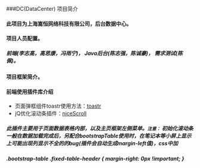 ###DC(DataCenter) 项目简介

#### 此项目为上海嵩恒网络科技有限公司，后台数据中心。

#### 项目人员配置。 
##### 前端(李志高，高思康，冯雨宁)， Java后台(陈志强，陈诚豪)， 需求测试(陈佩)。
#### 项目框架简介。

#### 前端使用插件库介绍
* 页面弹框组件toastr使用方法：[toastr](http://blog.csdn.net/cyh1111/article/details/53141037)
* jQ优化滚动条插件：[niceScroll](http://www.areaaperta.com/nicescroll/)

##### 此插件主要用于页面数据表格内部，以及主页框架左侧菜单。`注意：` 初始化滚动条一般在数据加载完成后，另配合bootstrapTable使用时，在笔记本等小屏上显示上可能出现列显示不全的的bug(插件会自动生成margin-left值)，css中加
##### .bootstrap-table .fixed-table-header { margin-right: 0px !important; }


